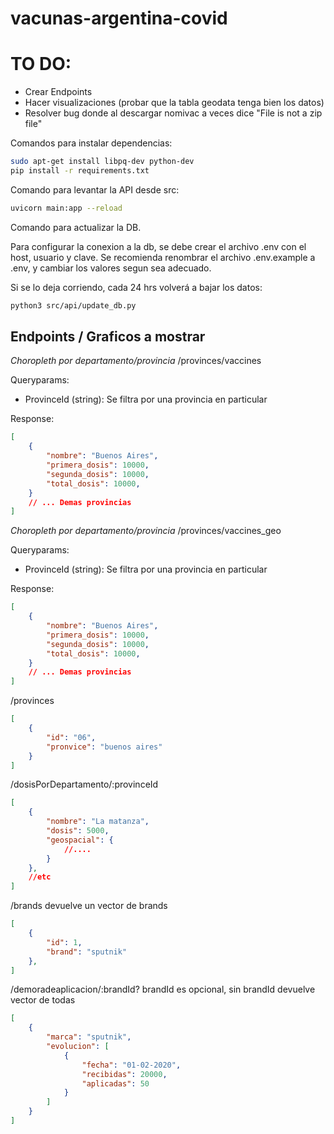 # vacunas-argentina-covid

# TO DO:
* Crear Endpoints
* Hacer visualizaciones (probar que la tabla geodata tenga bien los datos)
* Resolver bug donde al descargar nomivac a veces dice "File is not a zip file"

Comandos para instalar dependencias:
```sh
sudo apt-get install libpq-dev python-dev
pip install -r requirements.txt
```

Comando para levantar la API desde src:
```sh
uvicorn main:app --reload
```

Comando para actualizar la DB.

Para configurar la conexion a la db, se debe crear el archivo .env con el host, usuario y clave. Se recomienda renombrar el archivo .env.example a .env, y cambiar los valores segun sea adecuado.

Si se lo deja corriendo, cada 24 hrs volverá a bajar los datos:
```sh
python3 src/api/update_db.py
```

## Endpoints / Graficos a mostrar


*Choropleth por departamento/provincia*
/provinces/vaccines

Queryparams:
- ProvinceId (string): Se filtra por una provincia en particular

Response: 
```json
[
    {
        "nombre": "Buenos Aires",
        "primera_dosis": 10000,
        "segunda_dosis": 10000,
        "total_dosis": 10000,
    }
    // ... Demas provincias
]
```

*Choropleth por departamento/provincia*
/provinces/vaccines_geo

Queryparams:
- ProvinceId (string): Se filtra por una provincia en particular

Response: 
```json
[
    {
        "nombre": "Buenos Aires",
        "primera_dosis": 10000,
        "segunda_dosis": 10000,
        "total_dosis": 10000,
    }
    // ... Demas provincias
]
```

/provinces

```json
[
    {
        "id": "06",
        "pronvice": "buenos aires"
    }
]
```

/dosisPorDepartamento/:provinceId

```json
[
    {
        "nombre": "La matanza",
        "dosis": 5000,
        "geospacial": {
            //....
        }
    },
    //etc
]
```

/brands devuelve un vector de brands

```json
[
    {
        "id": 1,
        "brand": "sputnik"
    },
]
```

/demoradeaplicacion/:brandId?
brandId es opcional, sin brandId devuelve vector de todas
```json
[
    {
        "marca": "sputnik",
        "evolucion": [
            {
                "fecha": "01-02-2020",
                "recibidas": 20000,
                "aplicadas": 50
            }
        ]
    }
]
```
